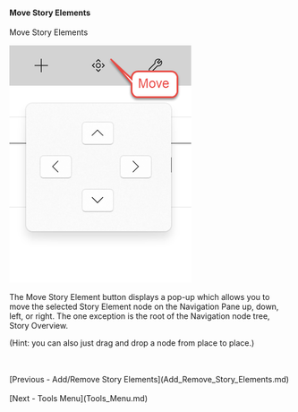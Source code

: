 #### Move Story Elements ####
Move Story Elements <br/>

![](Move-Story-Elements.png)

The Move Story Element button displays a pop-up which allows you to move the selected Story Element node on the Navigation Pane up, down, left, or right. The one exception is the root of the Navigation node tree, Story Overview.  <br/>

(Hint: you can also just drag and drop a node from place to place.) <br/>








 <br/>
 <br/>
[Previous - Add/Remove Story Elements](Add_Remove_Story_Elements.md) <br/>
 <br/>
[Next - Tools Menu](Tools_Menu.md) <br/>
 <br/>
